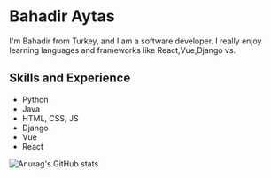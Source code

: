 # Bahadir Aytas
I'm Bahadir from Turkey, and I am a software developer. I really enjoy learning languages and frameworks like React,Vue,Django vs. 

## Skills and Experience
*  Python
* Java
* HTML, CSS, JS
* Django
* Vue
* React

![Anurag's GitHub stats](https://github-readme-stats.vercel.app/api?username=comen35&theme=darcula&show_icons=true)

